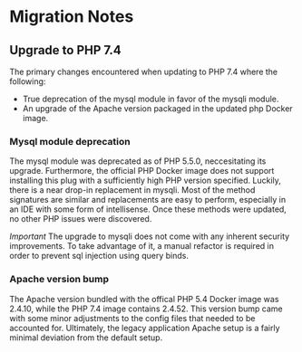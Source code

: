 # Migration Notes

## Upgrade to PHP 7.4

The primary changes encountered when updating to PHP 7.4 where the following:
- True deprecation of the mysql module in favor of the mysqli module.
- An upgrade of the Apache version packaged in the updated php Docker image.

### Mysql module deprecation

The mysql module was deprecated as of PHP 5.5.0, neccesitating its upgrade. Furthermore, the official PHP Docker image does not support installing this plug with a sufficiently high PHP version specified. Luckily, there is a near drop-in replacement in mysqli. Most of the method signatures are similar and replacements are easy to perform, especially in an IDE with some form of intellisense. Once these methods were updated, no other PHP issues were discovered.

*Important*
The upgrade to mysqli does not come with any inherent security improvements. To take advantage of it, a manual refactor is required in order to prevent sql injection using query binds.

### Apache version bump

The Apache version bundled with the offical PHP 5.4 Docker image was 2.4.10, while the PHP 7.4 image contains 2.4.52. This version bump came with some minor adjustments to the config files that needed to be accounted for. Ultimately, the legacy application Apache setup is a fairly minimal deviation from the default setup.
